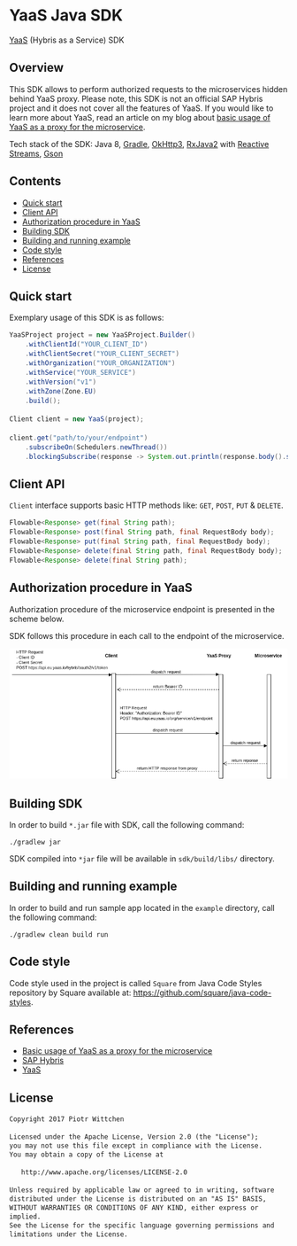 YaaS Java SDK
=============
[YaaS](https://yaas.io) (Hybris as a Service) SDK

Overview
--------

This SDK allows to perform authorized requests to the microservices hidden behind YaaS proxy. 
Please note, this SDK is not an official SAP Hybris project and it does not cover all the features of YaaS. If you would like to learn more about YaaS, read an article on my blog about [basic usage of YaaS as a proxy for the microservice](http://blog.wittchen.biz.pl/basic-usage-of-yaas-as-a-proxy-for-the-microservice/).

Tech stack of the SDK: Java 8, [Gradle](https://gradle.org/), [OkHttp3](http://square.github.io/okhttp/), [RxJava2](https://github.com/ReactiveX/RxJava) with [Reactive Streams](http://www.reactive-streams.org/), [Gson](https://github.com/google/gson)

Contents
--------
- [Quick start](#quick-start)
- [Client API](#client-api)
- [Authorization procedure in YaaS](#authorization-procedure-in-yaas)
- [Building SDK](#building-sdk)
- [Building and running example](#building-and-running-example)
- [Code style](#code-style)
- [References](#references)
- [License](#license)

Quick start
-----------

Exemplary usage of this SDK is as follows:

```java
YaaSProject project = new YaaSProject.Builder()
    .withClientId("YOUR_CLIENT_ID")
    .withClientSecret("YOUR_CLIENT_SECRET")
    .withOrganization("YOUR_ORGANIZATION")
    .withService("YOUR_SERVICE")
    .withVersion("v1")
    .withZone(Zone.EU)
    .build();

Client client = new YaaS(project);

client.get("path/to/your/endpoint")
    .subscribeOn(Schedulers.newThread())
    .blockingSubscribe(response -> System.out.println(response.body().string()));
```

Client API
----------

`Client` interface supports basic HTTP methods like: `GET`, `POST`, `PUT` & `DELETE`.

```java
Flowable<Response> get(final String path);
Flowable<Response> post(final String path, final RequestBody body);
Flowable<Response> put(final String path, final RequestBody body);
Flowable<Response> delete(final String path, final RequestBody body);
Flowable<Response> delete(final String path);
```

Authorization procedure in YaaS
-------------------------------

Authorization procedure of the microservice endpoint is presented in the scheme below.

SDK follows this procedure in each call to the endpoint of the microservice.

![calling YaaS microservice](img/calling_yaas_microservice_diagram.png)

Building SDK
------------

In order to build `*.jar` file with SDK, call the following command:

```
./gradlew jar
```

SDK compiled into `*jar` file will be available in `sdk/build/libs/` directory.

Building and running example
----------------------------

In order to build and run sample app located in the `example` directory, call the following command:

```
./gradlew clean build run 
```

Code style
----------

Code style used in the project is called `Square` from Java Code Styles repository by Square available at: https://github.com/square/java-code-styles.

References
----------
- [Basic usage of YaaS as a proxy for the microservice](http://blog.wittchen.biz.pl/basic-usage-of-yaas-as-a-proxy-for-the-microservice/)
- [SAP Hybris](http://hybris.com/en/)
- [YaaS](https://yaas.io)

License
-------

    Copyright 2017 Piotr Wittchen

    Licensed under the Apache License, Version 2.0 (the "License");
    you may not use this file except in compliance with the License.
    You may obtain a copy of the License at

       http://www.apache.org/licenses/LICENSE-2.0

    Unless required by applicable law or agreed to in writing, software
    distributed under the License is distributed on an "AS IS" BASIS,
    WITHOUT WARRANTIES OR CONDITIONS OF ANY KIND, either express or implied.
    See the License for the specific language governing permissions and
    limitations under the License.
